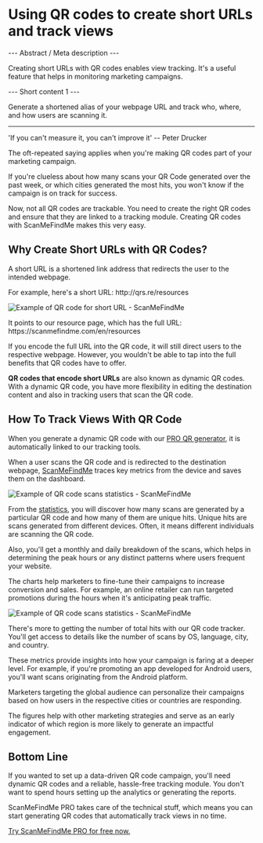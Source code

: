 <h1>Using QR codes to create short URLs and track views</h1>

--- Abstract / Meta description ---

Creating short URLs with QR codes enables view tracking. It's a useful feature that helps in monitoring marketing campaigns.

--- Short content 1 ---

Generate a shortened alias of your webpage URL and track who, where, and how users are scanning it.

----------

<p><span class="font-italic">'If you can't measure it, you can't improve it'</span>  -- Peter Drucker</p>

<p>The oft-repeated saying applies when you're making QR codes part of your marketing campaign.</p>

<p>If you're clueless about how many scans your QR Code generated over the past week, or which cities generated the most hits, you won't know if the campaign is on track for success.</p>

<p>Now, not all QR codes are trackable. You need to create the right QR codes and ensure that they are linked to a tracking module. Creating QR codes with ScanMeFindMe makes this very easy. </p>

<h2>Why Create Short URLs with QR Codes?</h2>

<p>A short URL is a shortened link address that redirects the user to the intended webpage. </p>

<p>For example, here's a short URL: <span class="font-italic">http://qrs.re/resources</span></p>

<p class="imageholder">
    <img src="https://media.scanmefindme.com/blog/about_dynamic_url/files/img 1 - qr.png"
        alt="Example of QR code for short URL - ScanMeFindMe">
</p>

<p>It points to our resource page, which has the full URL: <span class="font-italic">https://scanmefindme.com/en/resources</span></p>

<p>If you encode the full URL into the QR code, it will still direct users to the respective webpage. However, you wouldn't be able to tap into the full benefits that QR codes have to offer. </p>

<p><strong>QR codes that encode short URLs</strong> are also known as dynamic QR codes. With a dynamic QR code, you have more flexibility in editing the destination content and also in tracking users that scan the QR code.</p>

<h2>How To Track Views With QR Code</h2>

<p>When you generate a dynamic QR code with our <a href="#pro">PRO QR generator</a>, it is automatically linked to our tracking tools.</p>

<p>When a user scans the QR code and is redirected to the destination webpage, <a href="#static:url">ScanMeFindMe</a> traces key metrics from the device and saves them on the dashboard.</p>

<p class="imageholder">
    <img src="https://media.scanmefindme.com/blog/about_dynamic_url/files/img 2 - total scans.png"
        alt="Example of QR code scans statistics - ScanMeFindMe">
</p>

<p>From the <a href="#article:about_statistics" title="Scans statistics for dynamic QR codes">statistics</a>, you will discover how many scans are generated by a particular QR code and how many of them are unique hits. Unique hits are scans generated from different devices. Often, it means different individuals are scanning the QR code. </p>

<p>Also, you'll get a monthly and daily breakdown of the scans, which helps in determining the peak hours or any distinct patterns where users frequent your website. </p>

<p>The charts help marketers to fine-tune their campaigns to increase conversion and sales. For example, an online retailer can run targeted promotions during the hours when it's anticipating peak traffic.</p>

<p class="imageholder">
    <img src="https://media.scanmefindme.com/blog/about_dynamic_url/files/img 3 - scans by.png"
        alt="Example of QR code scans statistics - ScanMeFindMe">
</p>

<p>There's more to getting the number of total hits with our QR code tracker. You'll get access to details like the number of scans by OS, language, city, and country. </p>

<p>These metrics provide insights into how your campaign is faring at a deeper level. For example, if you're promoting an app developed for Android users, you'll want scans originating from the Android platform. </p>

<p>Marketers targeting the global audience can personalize their campaigns based on how users in the respective cities or countries are responding. </p>

<p>The figures help with other marketing strategies and serve as an early indicator of which region is more likely to generate an impactful engagement. </p>

<h2>Bottom Line</h2>

<p>If you wanted to set up a data-driven QR code campaign, you'll need dynamic QR codes and a reliable, hassle-free tracking module. You don't want to spend hours setting up the analytics or generating the reports.</p>

<p>ScanMeFindMe PRO takes care of the technical stuff, which means you can start generating QR codes that automatically track views in no time.</p>

<p><a href="#pro">Try ScanMeFindMe PRO for free now.</a></p>
